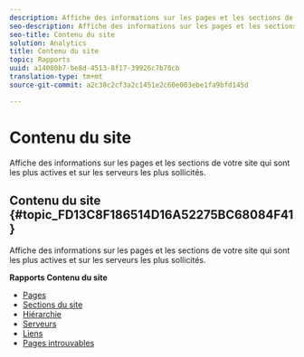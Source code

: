 ```yaml
---
description: Affiche des informations sur les pages et les sections de votre site qui sont les plus actives et sur les serveurs les plus sollicités.
seo-description: Affiche des informations sur les pages et les sections de votre site qui sont les plus actives et sur les serveurs les plus sollicités.
seo-title: Contenu du site
solution: Analytics
title: Contenu du site
topic: Rapports
uuid: a14080b7-be8d-4513-8f17-39926c7b70cb
translation-type: tm+mt
source-git-commit: a2c38c2cf3a2c1451e2c60e003ebe1fa9bfd145d

---
```



# Contenu du site

Affiche des informations sur les pages et les sections de votre site qui sont les plus actives et sur les serveurs les plus sollicités.

## Contenu du site {#topic_FD13C8F186514D16A52275BC68084F41}

Affiche des informations sur les pages et les sections de votre site qui sont les plus actives et sur les serveurs les plus sollicités.

**Rapports Contenu du site**

* [Pages](../../../components/c-variables/dimensionslist/reports-pages.md#concept_0219136EA25745B58434D0C7E751D7D5)
* [Sections du site](../../../components/c-variables/dimensionslist/reports-site-sections.md#concept_39E550D7A9E34C9580E81F5F9E12BDDD)
* [Hiérarchie](../../../components/c-variables/dimensionslist/reports-hierarchy.md#concept_845DFC7699C54E4A81C89D7F5396136B)
* [Serveurs](../../../components/c-variables/dimensionslist/reports-servers.md#concept_A5CABE5BB44E4919BE27E7C4EAD8F6CE)
* [Liens](../../../components/c-variables/dimensionslist/reports-links.md#concept_E6D8D3C5A834415C972CF4002D849281)
* [Pages introuvables](../../../components/c-variables/dimensionslist/reports-pages-not-found.md#concept_46A8DB85A4DE428A944C5711B2AE625B)

